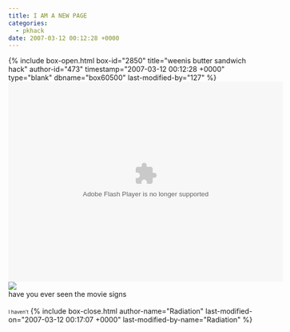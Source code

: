 ```yaml
---
title: I AM A NEW PAGE
categories:
  - pkhack
date: 2007-03-12 00:12:28 +0000
---
```

{% include box-open.html box-id="2850" title="weenis butter sandwich hack" author-id="473" timestamp="2007-03-12 00:12:28 +0000" type="blank" dbname="box60500" last-modified-by="127" %}
<embed src="http://files.fobby.net/0000/3b39/sos61CHILDSAFE.swf" quality="high" loop="false" menu="false" bgcolor="#FFFFFFF" width="550" height="400" name="main_nav" align="middle" allowScriptAccess="sameDomain" type="application/x-shockwave-flash" pluginspage="http://www.macromedia.com/go/getflashplayer" />
<img src="http - //starmen.net/sprites/png/sprite01130.png"></img><br />
have you ever seen the movie signs<br /><br />
<font size="1">I haven't</font>
{% include box-close.html author-name="Radiation" last-modified-on="2007-03-12 00:17:07 +0000" last-modified-by-name="Radiation" %}
